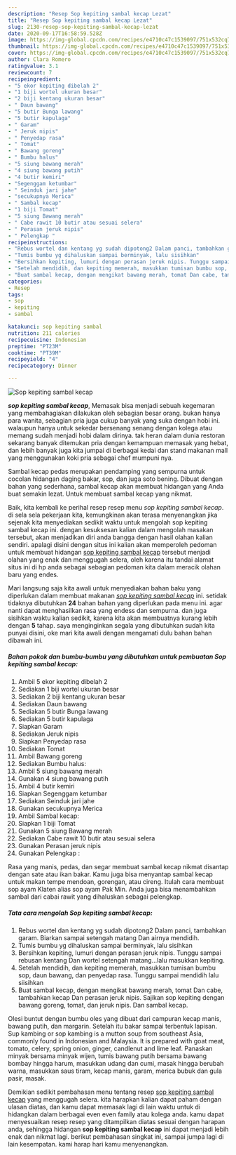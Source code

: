```yaml
---
description: "Resep Sop kepiting sambal kecap Lezat"
title: "Resep Sop kepiting sambal kecap Lezat"
slug: 2130-resep-sop-kepiting-sambal-kecap-lezat
date: 2020-09-17T16:58:59.528Z
image: https://img-global.cpcdn.com/recipes/e4710c47c1539097/751x532cq70/sop-kepiting-sambal-kecap-foto-resep-utama.jpg
thumbnail: https://img-global.cpcdn.com/recipes/e4710c47c1539097/751x532cq70/sop-kepiting-sambal-kecap-foto-resep-utama.jpg
cover: https://img-global.cpcdn.com/recipes/e4710c47c1539097/751x532cq70/sop-kepiting-sambal-kecap-foto-resep-utama.jpg
author: Clara Romero
ratingvalue: 3.1
reviewcount: 7
recipeingredient:
- "5 ekor kepiting dibelah 2"
- "1 biji wortel ukuran besar"
- "2 biji kentang ukuran besar"
- " Daun bawang"
- "5 butir Bunga lawang"
- "5 butir kapulaga"
- " Garam"
- " Jeruk nipis"
- " Penyedap rasa"
- " Tomat"
- " Bawang goreng"
- " Bumbu halus"
- "5 siung bawang merah"
- "4 siung bawang putih"
- "4 butir kemiri"
- "Segenggam ketumbar"
- " Seinduk jari jahe"
- "secukupnya Merica"
- " Sambal kecap"
- "1 biji Tomat"
- "5 siung Bawang merah"
- " Cabe rawit 10 butir atau sesuai selera"
- " Perasan jeruk nipis"
- " Pelengkap "
recipeinstructions:
- "Rebus wortel dan kentang yg sudah dipotong2 Dalam panci, tambahkan garam. Biarkan sampai setengah matang Dan airnya mendidih."
- "Tumis bumbu yg dihaluskan sampai berminyak, lalu sisihkan"
- "Bersihkan kepiting, lumuri dengan perasan jeruk nipis. Tunggu sampai rebusan kentang Dan wortel setengah matang...lalu masukkan kepiting."
- "Setelah mendidih, dan kepiting memerah, masukkan tumisan bumbu sop, daun bawang, dan penyedap rasa. Tunggu sampai mendidih lalu siisihkan"
- "Buat sambal kecap, dengan mengikat bawang merah, tomat Dan cabe, tambahkan kecap Dan perasan jeruk nipis. Sajikan sop kepiting dengan bawang goreng, tomat, dan jeruk nipis. Dan sambal kecap."
categories:
- Resep
tags:
- sop
- kepiting
- sambal

katakunci: sop kepiting sambal 
nutrition: 211 calories
recipecuisine: Indonesian
preptime: "PT23M"
cooktime: "PT39M"
recipeyield: "4"
recipecategory: Dinner

---
```



![Sop kepiting sambal kecap](https://img-global.cpcdn.com/recipes/e4710c47c1539097/751x532cq70/sop-kepiting-sambal-kecap-foto-resep-utama.jpg)

<b><i>sop kepiting sambal kecap</i></b>, Memasak bisa menjadi sebuah kegemaran yang membahagiakan dilakukan oleh sebagian besar orang. bukan hanya para wanita, sebagian pria juga cukup banyak yang suka dengan hobi ini. walaupun hanya untuk sekedar bersenang senang dengan kolega atau memang sudah menjadi hobi dalam dirinya. tak heran dalam dunia restoran sekarang banyak ditemukan pria dengan kemampuan memasak yang hebat, dan lebih banyak juga kita jumpai di berbagai kedai dan stand makanan mall yang menggunakan koki pria sebagai chef mumpuni nya.

Sambal kecap pedas merupakan pendamping yang sempurna untuk cocolan hidangan daging bakar, sop, dan juga soto bening. Dibuat dengan bahan yang sederhana, sambal kecap akan membuat hidangan yang Anda buat semakin lezat. Untuk membuat sambal kecap yang nikmat.

Baik, kita kembali ke perihal resep resep menu <i>sop kepiting sambal kecap</i>. di sela sela pekerjaan kita, kemungkinan akan terasa menyenangkan jika sejenak kita menyediakan sedikit waktu untuk mengolah sop kepiting sambal kecap ini. dengan kesuksesan kalian dalam mengolah masakan tersebut, akan menjadikan diri anda bangga dengan hasil olahan kalian sendiri. apalagi disini dengan situs ini kalian akan memperoleh pedoman untuk membuat hidangan <u>sop kepiting sambal kecap</u> tersebut menjadi olahan yang enak dan menggugah selera, oleh karena itu tandai alamat situs ini di hp anda sebagai sebagian pedoman kita dalam meracik olahan baru yang endes.


Mari langsung saja kita awali untuk menyediakan bahan baku yang diperlukan dalam membuat makanan <u><i>sop kepiting sambal kecap</i></u> ini. setidak tidaknya dibutuhkan <b>24</b> bahan bahan yang diperlukan pada menu ini. agar nanti dapat menghasilkan rasa yang endess dan sempurna. dan juga sisihkan waktu kalian sedikit, karena kita akan membuatnya kurang lebih dengan <b>5</b> tahap. saya menginginkan segala yang dibutuhkan sudah kita punyai disini, oke mari kita awali dengan mengamati dulu bahan bahan dibawah ini.

<!--inarticleads1-->

##### Bahan pokok dan bumbu-bumbu yang dibutuhkan untuk pembuatan Sop kepiting sambal kecap:

1. Ambil 5 ekor kepiting dibelah 2
1. Sediakan 1 biji wortel ukuran besar
1. Sediakan 2 biji kentang ukuran besar
1. Sediakan  Daun bawang
1. Sediakan 5 butir Bunga lawang
1. Sediakan 5 butir kapulaga
1. Siapkan  Garam
1. Sediakan  Jeruk nipis
1. Siapkan  Penyedap rasa
1. Sediakan  Tomat
1. Ambil  Bawang goreng
1. Sediakan  Bumbu halus:
1. Ambil 5 siung bawang merah
1. Gunakan 4 siung bawang putih
1. Ambil 4 butir kemiri
1. Siapkan Segenggam ketumbar
1. Sediakan  Seinduk jari jahe
1. Gunakan secukupnya Merica
1. Ambil  Sambal kecap:
1. Siapkan 1 biji Tomat
1. Gunakan 5 siung Bawang merah
1. Sediakan  Cabe rawit 10 butir atau sesuai selera
1. Gunakan  Perasan jeruk nipis
1. Gunakan  Pelengkap :


Rasa yang manis, pedas, dan segar membuat sambal kecap nikmat disantap dengan sate atau ikan bakar. Kamu juga bisa menyantap sambal kecap untuk makan tempe mendoan, gorengan, atau cireng. Itulah cara membuat sop ayam Klaten alias sop ayam Pak Min. Anda juga bisa menambahkan sambal dari cabai rawit yang dihaluskan sebagai pelengkap. 

<!--inarticleads2-->

##### Tata cara mengolah Sop kepiting sambal kecap:

1. Rebus wortel dan kentang yg sudah dipotong2 Dalam panci, tambahkan garam. Biarkan sampai setengah matang Dan airnya mendidih.
1. Tumis bumbu yg dihaluskan sampai berminyak, lalu sisihkan
1. Bersihkan kepiting, lumuri dengan perasan jeruk nipis. Tunggu sampai rebusan kentang Dan wortel setengah matang...lalu masukkan kepiting.
1. Setelah mendidih, dan kepiting memerah, masukkan tumisan bumbu sop, daun bawang, dan penyedap rasa. Tunggu sampai mendidih lalu siisihkan
1. Buat sambal kecap, dengan mengikat bawang merah, tomat Dan cabe, tambahkan kecap Dan perasan jeruk nipis. Sajikan sop kepiting dengan bawang goreng, tomat, dan jeruk nipis. Dan sambal kecap.


Olesi buntut dengan bumbu oles yang dibuat dari campuran kecap manis, bawang putih, dan margarin. Setelah itu bakar sampai terbentuk lapisan. Sup kambing or sop kambing is a mutton soup from southeast Asia, commonly found in Indonesian and Malaysia. It is prepared with goat meat, tomato, celery, spring onion, ginger, candlenut and lime leaf. Panaskan minyak bersama minyak wijen, tumis bawang putih bersama bawang bombay hingga harum, masukkan udang dan cumi, masak hingga berubah warna, masukkan saus tiram, kecap manis, garam, merica bubuk dan gula pasir, masak. 

Demikian sedikit pembahasan menu tentang resep <u>sop kepiting sambal kecap</u> yang menggugah selera. kita harapkan kalian dapat paham dengan ulasan diatas, dan kamu dapat memasak lagi di lain waktu untuk di hidangkan dalam berbagai even even family atau kolega anda. kamu dapat menyesuaikan resep resep yang ditampilkan diatas sesuai dengan harapan anda, sehingga hidangan <b>sop kepiting sambal kecap</b> ini dapat menjadi lebih enak dan nikmat lagi. berikut pembahasan singkat ini, sampai jumpa lagi di lain kesempatan. kami harap hari kamu menyenangkan.
